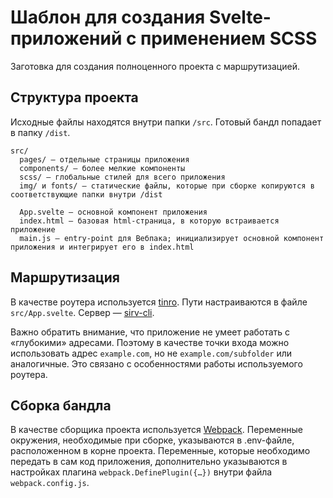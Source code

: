 # Шаблон для создания Svelte-приложений с применением SCSS

Заготовка для создания полноценного проекта с маршрутизацией.

## Структура проекта
Исходные файлы находятся внутри папки `/src`. Готовый бандл попадает в папку `/dist`.

```
src/
  pages/ — отдельные страницы приложения
  components/ — более мелкие компоненты
  scss/ — глобальные стилей для всего приложения
  img/ и fonts/ — статические файлы, которые при сборке копируются в соответствующие папки внутри /dist

  App.svelte — основной компонент приложения
  index.html — базовая html-страница, в которую встраивается приложение
  main.js — entry-point для Вебпака; инициализирует основной компонент приложения и интегрирует его в index.html
```

## Маршрутизация
В качестве роутера используется [tinro](https://www.npmjs.com/package/tinro). Пути настраиваются в файле `src/App.svelte`. Сервер — [sirv-cli](https://www.npmjs.com/package/sirv-cli). 

Важно обратить внимание, что приложение не умеет работать с «глубокими» адресами. Поэтому в качестве точки входа можно использовать адрес `example.com`, но не `example.com/subfolder` или аналогичные. Это связано с особенностями работы используемого роутера.

## Сборка бандла
В качестве сборщика проекта используется [Webpack](https://webpack.js.org). Переменные окружения, необходимые при сборке, указываются в .env-файле, расположенном в корне проекта. Переменные, которые необходимо передать в сам код приложения, дополнительно указываются в настройках плагина `webpack.DefinePlugin({…})` внутри файла `webpack.config.js`.